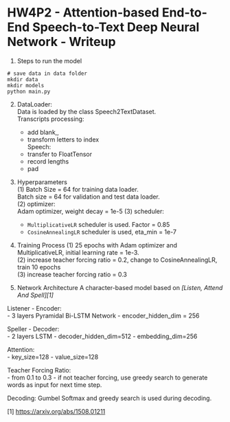 # HW4P2 - Attention-based End-to-End Speech-to-Text Deep Neural Network - Writeup



1. Steps to run the model  
```
# save data in data folder
mkdir data
mkdir models 
python main.py
```

2. DataLoader:  
Data is loaded by the class Speech2TextDataset.  
Transcripts processing: 
	- add blank,<sos>, <eos>  
	- transform letters to index  
Speech:  
	- transfer to FloatTensor  
	- record lengths  
	- pad  

3. Hyperparameters   
(1) Batch Size = 64 for training data loader.     
    Batch size = 64 for validation and test data loader.   
(2) optimizer:    
Adam optimizer, weight decay = 1e-5
(3) scheduler:    
	- `MultiplicativeLR` scheduler is used. Factor = 0.85   
	- `CosineAnnealingLR` scheduler is used, eta_min = 1e-7  

4. Training Process
(1) 25 epochs with Adam optimizer and MultiplicativeLR, initial learning rate = 1e-3.  
(2) increase teacher forcing ratio = 0.2, change to CosineAnnealingLR, train 10 epochs  
(3) increase teacher forcing ratio = 0.3  

5. Network Architecture
A character-based model based on <cite>[Listen, Attend And Spell][1]</cite>

Listener - Encoder:   
	- 3 layers Pyramidal Bi-LSTM Network
	- encoder_hidden_dim = 256

Speller - Decoder:   
	- 2 layers LSTM
	- decoder_hidden_dim=512
	- embedding_dim=256

Attention:   
	- key_size=128
	- value_size=128

Teacher Forcing Ratio:   
	- from 0.1 to 0.3
	- if not teacher forcing, use greedy search to generate words as input for next time step.

Decoding: 
Gumbel Softmax and greedy search is used during decoding.

[1] https://arxiv.org/abs/1508.01211